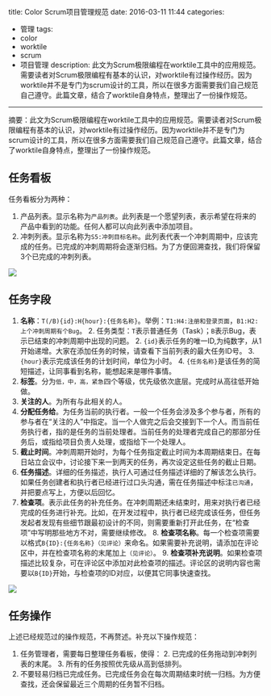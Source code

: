 title: Color Scrum项目管理规范
date: 2016-03-11 11:44
categories: 
- 管理
tags: 
- color
- worktile
- scrum
- 项目管理
description: 此文为Scrum极限编程在worktile工具中的应用规范。需要读者对Scrum极限编程有基本的认识，对worktile有过操作经历。因为worktile并不是专门为scrum设计的工具，所以在很多方面需要我们自己规范自己遵守。此篇文章，结合了worktile自身特点，整理出了一份操作规范。
---


摘要：此文为Scrum极限编程在worktile工具中的应用规范。需要读者对Scrum极限编程有基本的认识，对worktile有过操作经历。因为worktile并不是专门为scrum设计的工具，所以在很多方面需要我们自己规范自己遵守。此篇文章，结合了worktile自身特点，整理出了一份操作规范。


## 任务看板

任务看板分为两种：

1. 产品列表。显示名称为`产品列表`。此列表是一个愿望列表，表示希望在将来的产品中看到的功能。任何人都可以向此列表中添加项目。
2. 冲刺列表。显示名称为`S5:冲刺目标名称`。此列表代表一个冲刺周期中，应该完成的任务。已完成的冲刺周期将会逐渐归档。为了方便回溯查找，我们将保留3个已完成的冲刺列表。

![](Scrum-backlog.png)

## 任务字段

1. **名称**：`T(/B){id}:H{hour}:{任务名称}`。举例：`T1:H4:注册和登录页面`，`B1:H2:上个冲刺周期有个Bug`。
    2. 任务类型：`T`表示普通任务（Task）；`B`表示Bug，表示已结束的冲刺周期中出现的问题。
    2. `{id}`表示任务的唯一ID,为纯数字，从1开始递增。大家在添加任务的时候，请查看下当前列表的最大任务ID号。
    3. `{hour}`表示完成该任务的计划时间，单位为小时。
    4. `{任务名称}`是该任务的简短描述，让同事看到名称，能想起来是哪件事情。
2. **标签**。分为`低，中，高，紧急`四个等级，优先级依次底层。完成时从高往低开始做。
3. **关注的人**。为所有与此相关的人。
4. **分配任务给**。为任务当前的执行者。一般一个任务会涉及多个参与者，所有的参与者在“关注的人”中指定。当一个人做完之后会交接到下一个人。而当前任务执行者，指的是任务的当前处理者。当前任务的处理者完成自己的那部分任务后，或指给项目负责人处理，或指给下一个处理人。
5. **截止时间**。冲刺周期开始时，为每个任务指定截止时间为本周期结束日。在每日站立会议中，讨论接下来一到两天的任务，再次设定这些任务的截止日期。
6. **任务描述**。详细的任务描述，执行人可通过任务描述详细的了解该怎么执行。如果任务创建者和执行者已经进行过口头沟通，需在任务描述中标注`已沟通`，并把要点写上，方便以后回忆。
7. **检查项**。表示此任务的补充任务。在冲刺周期还未结束时，用来对执行者已经完成的任务进行补充。比如，在开发过程中，执行者已经完成该任务，但任务发起者发现有些细节跟最初设计的不同，则需要重新打开此任务，在“检查项”中写明那些地方不对，需要继续修改。
    8. **检查项名称**。每一个检查项需要以格式`B{ID}:{任务名称}（见评论）`来命名。如果需要补充说明，请添加在评论区中，并在检查项名称的末尾加上`（见评论）`。
    9. **检查项补充说明**。如果检查项描述比较复杂，可在评论区中添加对此检查项的描述。评论区的说明内容也需要以`B{ID}`开始，与检查项的ID对应，以便其它同事快速查找。


![](Scrum-task.png)



## 任务操作

上述已经规范过的操作规范，不再赘述。补充以下操作规范：

1. 任务管理者，需要每日整理任务看板，使得：
    2. 已完成的任务拖动到冲刺列表的末尾。
    3. 所有的任务按照优先级从高到低排列。
4. 不要轻易归档已完成任务。已完成任务会在每次周期结束时统一归档。为方便查找，还会保留最近三个周期的任务暂不归档。
